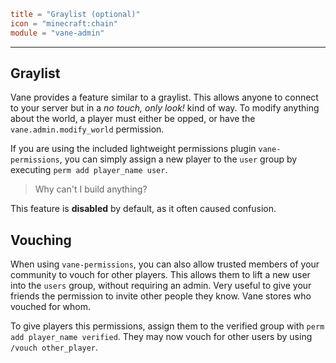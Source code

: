 ```toml
title = "Graylist (optional)"
icon = "minecraft:chain"
module = "vane-admin"
```
---
## Graylist

Vane provides a feature similar to a graylist.
This allows anyone to connect to your server but in a *no touch, only look!* kind of way.
To modify anything about the world, a player must either be opped,
or have the `vane.admin.modify_world` permission.

If you are using the included lightweight permissions plugin `vane-permissions`,
you can simply assign a new player to the `user` group by executing `perm add player_name user`.

> Why can't I build anything?

This feature is **disabled** by default, as it often caused confusion.

## Vouching

When using `vane-permissions`, you can also allow trusted members of your community to vouch for other players.
This allows them to lift a new user into the `users` group,
without requiring an admin. Very useful to give your friends the permission
to invite other people they know. Vane stores who vouched for whom.

To give players this permissions, assign them to the verified group with `perm add player_name verified`.
They may now vouch for other users by using `/vouch other_player`.
